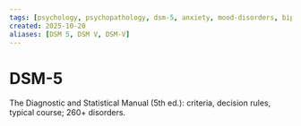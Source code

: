 ```yaml
---
tags: [psychology, psychopathology, dsm-5, anxiety, mood-disorders, bipolar, eating-disorders, personality-disorders, dissociation, schizophrenia, psychotherapy, cbt, medication, ect]
created: 2025-10-20
aliases: [DSM 5, DSM V, DSM-V]
---
```

# DSM-5

The Diagnostic and Statistical Manual (5th ed.): criteria, decision rules, typical course; 260+ disorders.

